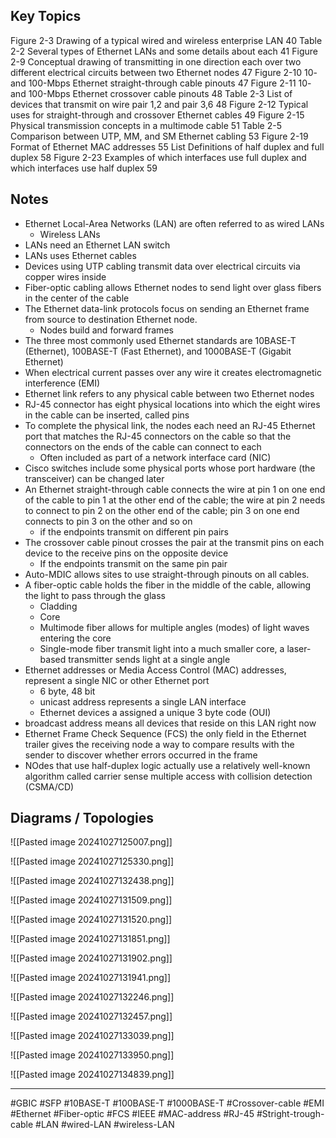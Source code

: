 
## Key Topics
Figure 2-3 Drawing of a typical wired and wireless enterprise LAN 40
Table 2-2 Several types of Ethernet LANs and some details about each 41
Figure 2-9 Conceptual drawing of transmitting in one direction each over
two different electrical circuits between two Ethernet nodes
47
Figure 2-10 10- and 100-Mbps Ethernet straight-through cable pinouts 47
Figure 2-11 10- and 100-Mbps Ethernet crossover cable pinouts 48
Table 2-3 List of devices that transmit on wire pair 1,2 and pair 3,6 48
Figure 2-12 Typical uses for straight-through and crossover Ethernet cables 49
Figure 2-15 Physical transmission concepts in a multimode cable 51
Table 2-5 Comparison between UTP, MM, and SM Ethernet cabling 53
Figure 2-19 Format of Ethernet MAC addresses 55
List Definitions of half duplex and full duplex 58
Figure 2-23 Examples of which interfaces use full duplex and which interfaces use half duplex 59
## Notes
- Ethernet Local-Area Networks (LAN) are often referred to as wired LANs
	- Wireless LANs
- LANs need an Ethernet LAN switch
- LANs uses Ethernet cables
- Devices using UTP cabling transmit data over electrical circuits via copper wires inside
- Fiber-optic cabling allows Ethernet nodes to send light over glass fibers in the center of the cable
- The Ethernet data-link protocols focus on sending an Ethernet frame from source to destination Ethernet node.
	- Nodes build and forward frames
- The three most commonly used Ethernet standards are 10BASE-T (Ethernet), 100BASE-T (Fast Ethernet), and 1000BASE-T (Gigabit Ethernet)
- When electrical current passes over any wire it creates electromagnetic interference (EMI)
- Ethernet link refers to any physical cable between two Ethernet nodes
- RJ-45 connector has eight physical locations into which the eight wires in the cable can be inserted, called pins
- To complete the physical link, the nodes each need an RJ-45 Ethernet port that matches the RJ-45 connectors on the cable so that the connectors on the ends of the cable can connect to each
	- Often included as part of a network interface card (NIC)
- Cisco switches include some physical ports whose port hardware (the transceiver) can be changed later
- An Ethernet straight-through cable connects the wire at pin 1 on one end of the cable to pin 1 at the other end of the cable; the wire at pin 2 needs to connect to pin 2 on the other end of the cable; pin 3 on one end connects to pin 3 on the other and so on
	- if the endpoints transmit on different pin pairs
- The crossover cable pinout crosses the pair at the transmit pins on each device to the receive pins on the opposite device
	- If the endpoints transmit on the same pin pair
- Auto-MDIC allows sites to use straight-through pinouts on all cables.
- A fiber-optic cable holds the fiber in the middle of the cable, allowing the light to pass through the glass
	- Cladding
	- Core
	- Multimode fiber allows for multiple angles (modes) of light waves entering the core
	- Single-mode fiber transmit light into a much smaller core, a laser-based transmitter sends light at a single angle
- Ethernet addresses or Media Access Control (MAC) addresses, represent a single NIC or other Ethernet port
	- 6 byte, 48 bit
	- unicast address represents a single LAN interface
	- Ethernet devices a assigned a unique 3 byte code (OUI)
- broadcast address means all devices that reside on this LAN right now
- Ethernet Frame Check Sequence (FCS) the only field in the Ethernet trailer gives the receiving node a way to compare results with the sender to discover whether errors occurred in the frame
- NOdes that use half-duplex logic actually use a relatively well-known algorithm called carrier sense multiple access with collision detection (CSMA/CD)



## Diagrams / Topologies
![[Pasted image 20241027125007.png]]

![[Pasted image 20241027125330.png]]

![[Pasted image 20241027132438.png]]

![[Pasted image 20241027131509.png]]

![[Pasted image 20241027131520.png]]

![[Pasted image 20241027131851.png]]

![[Pasted image 20241027131902.png]]

![[Pasted image 20241027131941.png]]

![[Pasted image 20241027132246.png]]

![[Pasted image 20241027132457.png]]

![[Pasted image 20241027133039.png]]

![[Pasted image 20241027133950.png]]

![[Pasted image 20241027134839.png]]





---
#GBIC #SFP #10BASE-T #100BASE-T #1000BASE-T #Crossover-cable #EMI #Ethernet #Fiber-optic #FCS #IEEE #MAC-address #RJ-45 #Stright-trough-cable #LAN #wired-LAN #wireless-LAN
